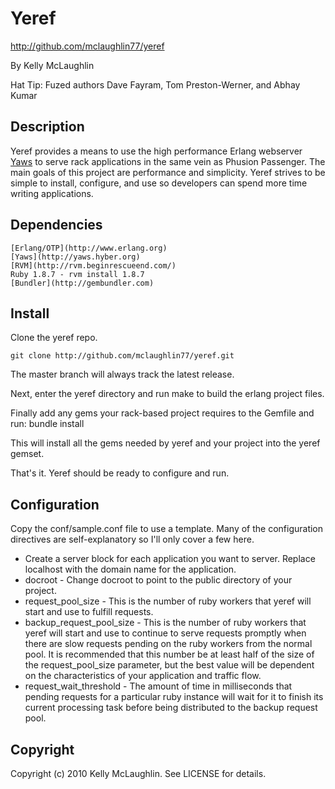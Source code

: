Yeref
============

http://github.com/mclaughlin77/yeref

By Kelly McLaughlin

Hat Tip: Fuzed authors Dave Fayram, Tom Preston-Werner, and Abhay Kumar


Description
-----------

Yeref provides a means to use the high performance Erlang webserver 
[Yaws](http://yaws.hyber.org) to serve rack applications in the same 
vein as Phusion Passenger. The main goals of this project are 
performance and simplicity. Yeref strives to be simple 
to install, configure, and use so developers can spend more time
writing applications. 

Dependencies
-------
    
    [Erlang/OTP](http://www.erlang.org)
    [Yaws](http://yaws.hyber.org)
    [RVM](http://rvm.beginrescueend.com/)
    Ruby 1.8.7 - rvm install 1.8.7
    [Bundler](http://gembundler.com)

Install
-------

Clone the yeref repo.

    git clone http://github.com/mclaughlin77/yeref.git

The master branch will always track the latest release.

Next, enter the yeref directory and run make to build the 
erlang project files. 

Finally add any gems your rack-based project requires to 
the Gemfile and run:
    bundle install

This will install all the gems needed by yeref and your 
project into the yeref gemset.

That's it. Yeref should be ready to configure and run. 

Configuration
---------

Copy the conf/sample.conf file to use a template. Many
of the configuration directives are self-explanatory so
I'll only cover a few here.
    
- Create a server block for each application you 
  want to server. Replace localhost with the 
  domain name for the application.
- docroot - Change docroot to point to the public directory of
  your project.
- request_pool_size - This is the number of ruby workers that 
                      yeref will start and use to fulfill requests.
- backup_request_pool_size - This is the number of ruby workers that 
                      yeref will start and use to continue to serve
                      requests promptly when there are slow requests
                      pending on the ruby workers from the normal pool.
                      It is recommended that this number be at least half
                      of the size of the request_pool_size parameter, but
                      the best value will be dependent on the characteristics
                      of your application and traffic flow.
- request_wait_threshold - The amount of time in milliseconds that pending requests
                           for a particular ruby instance will wait for it
                           to finish its current processing task before 
                           being distributed to the backup request pool. 
                           
Copyright
---------

Copyright (c) 2010 Kelly McLaughlin. See LICENSE for details.
